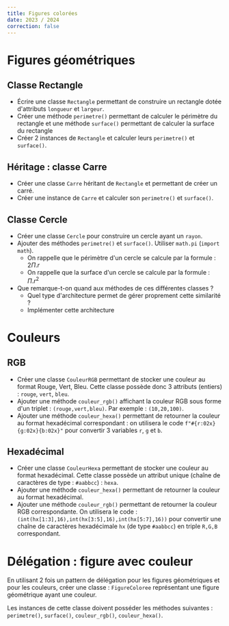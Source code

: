 ```yaml
---
title: Figures colorées
date: 2023 / 2024
correction: false
---
```


# Figures géométriques

## Classe Rectangle

- Écrire une classe `Rectangle` permettant de construire un rectangle dotée d'attributs `longueur` et `largeur`.
- Créer une méthode `perimetre()` permettant de calculer le périmètre du rectangle et une méthode `surface()` permettant de calculer la surface du rectangle
- Créer 2 instances de `Rectangle` et calculer leurs `perimetre()` et `surface()`.

## Héritage : classe Carre

- Créer une classe `Carre` héritant de `Rectangle` et permettant de créer un carré.
- Créer une instance de `Carre` et calculer son `perimetre()` et `surface()`.

## Classe Cercle

- Créer une classe `Cercle` pour construire un cercle ayant un `rayon`.
- Ajouter des méthodes `perimetre()` et `surface()`. Utiliser `math.pi` (`import math`).
  + On rappelle que le périmètre d'un cercle se calcule par la formule : $2\Pi.r$
  + On rappelle que la surface d'un cercle se calcule par la formule : $\Pi.r^2$
- Que remarque-t-on quand aux méthodes de ces différentes classes ?
  + Quel type d'architecture permet de gérer proprement cette similarité ?
  + Implémenter cette architecture

# Couleurs

## RGB

- Créer une classe `CouleurRGB` permettant de stocker une couleur au format Rouge, Vert, Bleu. Cette classe possède donc 3 attributs (entiers) : `rouge`, `vert`, `bleu`.
- Ajouter une méthode `couleur_rgb()` affichant la couleur RGB sous forme d'un triplet : `(rouge,vert,bleu)`. Par exemple : `(10,20,100)`.
- Ajouter une méthode `couleur_hexa()` permettant de retourner la couleur au format hexadécimal correspondant : on utilisera le code `f"#{r:02x}{g:02x}{b:02x}"` pour convertir 3 variables `r`, `g` et `b`.

## Hexadécimal

- Créer une classe `CouleurHexa` permettant de stocker une couleur au format hexadécimal. Cette classe possède un attribut unique (chaîne de caractères de type : `#aabbcc`) : `hexa`.
- Ajouter une méthode `couleur_hexa()` permettant de retourner la couleur au format hexadécimal.
- Ajouter une méthode `couleur_rgb()` permettant de retourner la couleur RGB correspondante. On utilisera le code : `(int(hx[1:3],16),int(hx[3:5],16),int(hx[5:7],16))` pour convertir une chaîne de caractères hexadécimale `hx` (de type `#aabbcc`) en triple `R,G,B` correspondant.

# Délégation : figure avec couleur

En utilisant 2 fois un pattern de délégation pour les figures géométriques et pour les couleurs, créer une classe : `FigureColoree` représentant une figure géométrique ayant une couleur.

Les instances de cette classe doivent posséder les méthodes suivantes : `perimetre()`, `surface()`, `couleur_rgb()`, `couleur_hexa()`.

